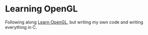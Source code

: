 # Learning OpenGL

Following along [Learn OpenGL](https://learnopengl.com), but writing my own code and
writing everything in C.
